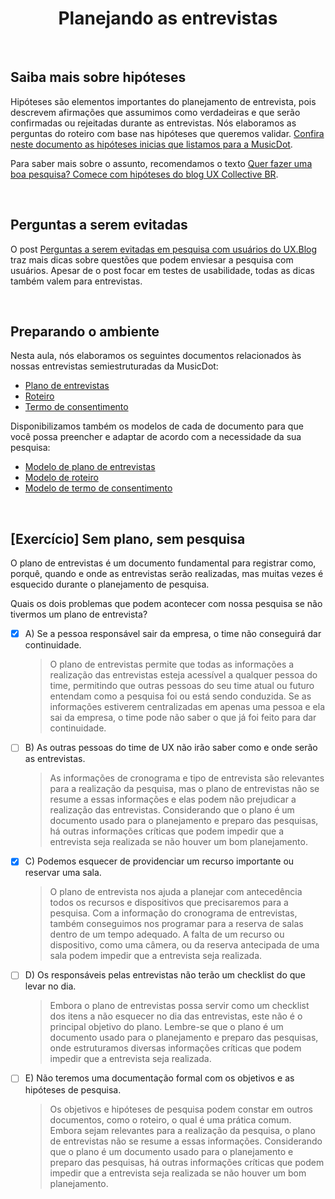 <div align="center">

# Planejando as entrevistas

</div>

<br>

## Saiba mais sobre hipóteses

Hipóteses são elementos importantes do planejamento de entrevista, pois descrevem afirmações que assumimos como verdadeiras e que serão confirmadas ou rejeitadas durante as entrevistas. Nós elaboramos as perguntas do roteiro com base nas hipóteses que queremos validar. [Confira neste documento as hipóteses inicias que listamos para a MusicDot](https://caelum-online-public.s3.amazonaws.com/1623-ux-research-conduzindo-entrevistas-com-usuarios/docs/%5BMusicDot%5D+Hip%C3%B3teses.pdf).

Para saber mais sobre o assunto, recomendamos o texto [Quer fazer uma boa pesquisa? Comece com hipóteses do blog UX Collective BR](https://brasil.uxdesign.cc/quer-fazer-uma-boa-pesquisa-comece-com-hip%C3%B3teses-5906ef09d65c).

<br>

## Perguntas a serem evitadas

O post [Perguntas a serem evitadas em pesquisa com usuários do UX.Blog](https://uxdesign.blog.br/perguntas-a-evitar-em-pesquisas-com-usuarios-8ae93a205264) traz mais dicas sobre questões que podem enviesar a pesquisa com usuários. Apesar de o post focar em testes de usabilidade, todas as dicas também valem para entrevistas.

<br>

## Preparando o ambiente

Nesta aula, nós elaboramos os seguintes documentos relacionados às nossas entrevistas semiestruturadas da MusicDot:
- [Plano de entrevistas](https://caelum-online-public.s3.amazonaws.com/1623-ux-research-conduzindo-entrevistas-com-usuarios/docs/%5BMusicDot%5D+Plano+de+entrevista+com+usu%C3%A1rios.pdf)
- [Roteiro](https://caelum-online-public.s3.amazonaws.com/1623-ux-research-conduzindo-entrevistas-com-usuarios/docs/%5BMusicDot%5D+Roteiro+de+Entrevista.pdf)
- [Termo de consentimento](https://caelum-online-public.s3.amazonaws.com/1623-ux-research-conduzindo-entrevistas-com-usuarios/docs/%5BMusicDot%5D+Termo+de+Consentimento.pdf)

Disponibilizamos também os modelos de cada de documento para que você possa preencher e adaptar de acordo com a necessidade da sua pesquisa:
- [Modelo de plano de entrevistas](https://caelum-online-public.s3.amazonaws.com/1623-ux-research-conduzindo-entrevistas-com-usuarios/docs/Modelo+-+Plano+de+entrevista+com+usu%C3%A1rios.docx)
- [Modelo de roteiro](https://caelum-online-public.s3.amazonaws.com/1623-ux-research-conduzindo-entrevistas-com-usuarios/docs/Modelo+-+Roteiro+de+Entrevista.docx)
- [Modelo de termo de consentimento](https://caelum-online-public.s3.amazonaws.com/1623-ux-research-conduzindo-entrevistas-com-usuarios/docs/Modelo+-+Termo+de+Consentimento.docx)

<br>

## [Exercício] Sem plano, sem pesquisa

O plano de entrevistas é um documento fundamental para registrar como, porquê, quando e onde as entrevistas serão realizadas, mas muitas vezes é esquecido durante o planejamento de pesquisa.

Quais os dois problemas que podem acontecer com nossa pesquisa se não tivermos um plano de entrevista?


- [x] A) Se a pessoa responsável sair da empresa, o time não conseguirá dar continuidade.
  > O plano de entrevistas permite que todas as informações a realização das entrevistas esteja acessível a qualquer pessoa do time, permitindo que outras pessoas do seu time atual ou futuro entendam como a pesquisa foi ou está sendo conduzida. Se as informações estiverem centralizadas em apenas uma pessoa e ela sai da empresa, o time pode não saber o que já foi feito para dar continuidade.
- [ ] B) As outras pessoas do time de UX não irão saber como e onde serão as entrevistas.
  > As informações de cronograma e tipo de entrevista são relevantes para a realização da pesquisa, mas o plano de entrevistas não se resume a essas informações e elas podem não prejudicar a realização das entrevistas. Considerando que o plano é um documento usado para o planejamento e preparo das pesquisas, há outras informações críticas que podem impedir que a entrevista seja realizada se não houver um bom planejamento.
- [x] C) Podemos esquecer de providenciar um recurso importante ou reservar uma sala.
  > O plano de entrevista nos ajuda a planejar com antecedência todos os recursos e dispositivos que precisaremos para a pesquisa. Com a informação do cronograma de entrevistas, também conseguimos nos programar para a reserva de salas dentro de um tempo adequado. A falta de um recurso ou dispositivo, como uma câmera, ou da reserva antecipada de uma sala podem impedir que a entrevista seja realizada.
- [ ] D) Os responsáveis pelas entrevistas não terão um checklist do que levar no dia.
  > Embora o plano de entrevistas possa servir como um checklist dos itens a não esquecer no dia das entrevistas, este não é o principal objetivo do plano. Lembre-se que o plano é um documento usado para o planejamento e preparo das pesquisas, onde estruturamos diversas informações críticas que podem impedir que a entrevista seja realizada.
- [ ] E) Não teremos uma documentação formal com os objetivos e as hipóteses de pesquisa.
  > Os objetivos e hipóteses de pesquisa podem constar em outros documentos, como o roteiro, o qual é uma prática comum. Embora sejam relevantes para a realização da pesquisa, o plano de entrevistas não se resume a essas informações. Considerando que o plano é um documento usado para o planejamento e preparo das pesquisas, há outras informações críticas que podem impedir que a entrevista seja realizada se não houver um bom planejamento.